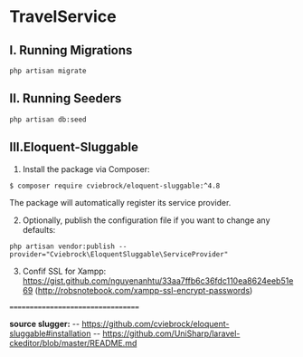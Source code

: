 # TravelService
 ## I. Running Migrations
```
php artisan migrate
```
## II. Running Seeders
```
php artisan db:seed
```
## III.Eloquent-Sluggable
   1. Install the package via Composer:
```
$ composer require cviebrock/eloquent-sluggable:^4.8
```
The package will automatically register its service provider.

  2. Optionally, publish the configuration file if you want to change any defaults:
  ```
  php artisan vendor:publish --provider="Cviebrock\EloquentSluggable\ServiceProvider" 
  ```
  3. Confif SSL for Xampp: https://gist.github.com/nguyenanhtu/33aa7ffb6c36fdc110ea8624eeb51e69 
  (http://robsnotebook.com/xampp-ssl-encrypt-passwords)

    ================================

  **source slugger:** 
  -- https://github.com/cviebrock/eloquent-sluggable#installation
  -- https://github.com/UniSharp/laravel-ckeditor/blob/master/README.md
